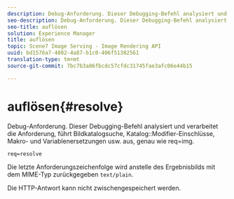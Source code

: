 ```yaml
---
description: Debug-Anforderung. Dieser Debugging-Befehl analysiert und verarbeitet die Anforderung, führt Bildkatalogsuche, Katalogmodifikator-Einschlüsse, Makro- und Variablenersetzungen usw. aus, genau wie req=img.
seo-description: Debug-Anforderung. Dieser Debugging-Befehl analysiert und verarbeitet die Anforderung, führt Bildkatalogsuche, Katalogmodifikator-Einschlüsse, Makro- und Variablenersetzungen usw. aus, genau wie req=img.
seo-title: auflösen
solution: Experience Manager
title: auflösen
topic: Scene7 Image Serving - Image Rendering API
uuid: bd1576a7-4802-4a87-b1c0-406f51382561
translation-type: tm+mt
source-git-commit: 7bc7b3a86fbcdc57cfdc31745fae3afc06e44b15

---
```



# auflösen{#resolve}

Debug-Anforderung. Dieser Debugging-Befehl analysiert und verarbeitet die Anforderung, führt Bildkatalogsuche, Katalog::Modifier-Einschlüsse, Makro- und Variablenersetzungen usw. aus, genau wie req=img.

`req=resolve`

Die letzte Anforderungszeichenfolge wird anstelle des Ergebnisbilds mit dem MIME-Typ zurückgegeben `text/plain`.

Die HTTP-Antwort kann nicht zwischengespeichert werden.
